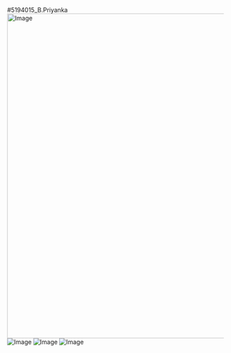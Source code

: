 #5194015_B.Priyanka
<img width="1079" height="755" alt="Image" src="https://github.com/user-attachments/assets/fa9e029c-29bf-4a28-aa1b-bc082f2e3c9c" />
![Image](https://github.com/user-attachments/assets/0135290c-7671-4281-a045-8bbcf718d7c9)
![Image](https://github.com/user-attachments/assets/92be94f3-b20f-49c9-9841-8937fab77e9a)
![Image](https://github.com/user-attachments/assets/b957aa32-5439-4806-8283-912c82043e11)
